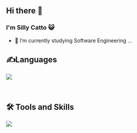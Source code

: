 ## Hi there 👋
### I'm Silly Catto 😺
- 🌱 I’m currently studying Software Engineering ...

<h2>✍️Languages</h2>
<p>
  <a href="https://skillicons.dev">
    <img src="https://skillicons.dev/icons?i=cpp,java,python,html,css,javascript" />
  </a>
</p>
<br>
<h2>🛠️ Tools and Skills</h2>
<p>
  <a href="https://skillicons.dev">
    <img src="https://skillicons.dev/icons?i=nodejs,react,express,mongodb,tailwind,vite,postman,mysql,arduino,raspberrypi,ros" />
  </a>
</p>
<!--
**SillyCatto/SillyCatto** is a ✨ _special_ ✨ repository because its `README.md` (this file) appears on your GitHub profile.

Here are some ideas to get you started:

- 🔭 I’m currently working on ...
- 🌱 I’m currently learning ...
- 👯 I’m looking to collaborate on ...
- 🤔 I’m looking for help with ...
- 💬 Ask me about ...
- 📫 How to reach me: ...
- 😄 Pronouns: ...
- ⚡ Fun fact: ...
-->
